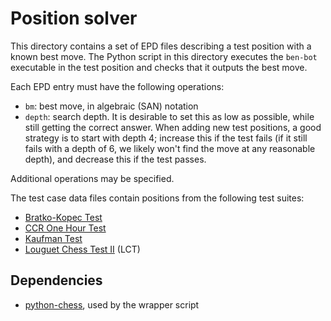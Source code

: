 # Position solver

This directory contains a set of EPD files describing a test position with a known best move. The Python script in this directory executes the `ben-bot` executable in the test position and checks that it outputs the best move.

Each EPD entry must have the following operations:
* `bm`: best move, in algebraic (SAN) notation
* `depth`: search depth. It is desirable to set this as low as possible, while still getting the correct answer. When adding new test positions, a good strategy is to start with depth 4; increase this if the test fails (if it still fails with a depth of 6, we likely won't find the move at any reasonable depth), and decrease this if the test passes.

Additional operations may be specified.

The test case data files contain positions from the following test suites:
* [Bratko-Kopec Test](https://www.chessprogramming.org/Bratko-Kopec_Test)
* [CCR One Hour Test](https://www.chessprogramming.org/CCR_One_Hour_Test)
* [Kaufman Test](https://www.chessprogramming.org/Kaufman_Test)
* [Louguet Chess Test II](https://www.chessprogramming.org/LCT_II) (LCT)

## Dependencies

* [python-chess](https://python-chess.readthedocs.io/en/latest/index.html), used by the wrapper script
